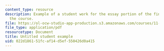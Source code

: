 ```yaml
---
content_type: resource
description: Example of a student work for the essay portion of the final exam of
  the course.
file: https://ol-ocw-studio-app-production.s3.amazonaws.com/courses/11-947-urbanization-and-development-spring-2009/022d186151fcaf14d5ef550426d0a415_MIT11_947s09_sw03.pdf
file_type: application/pdf
resourcetype: Document
title: Untitled student example
uid: 022d1861-51fc-af14-d5ef-550426d0a415
---
```

